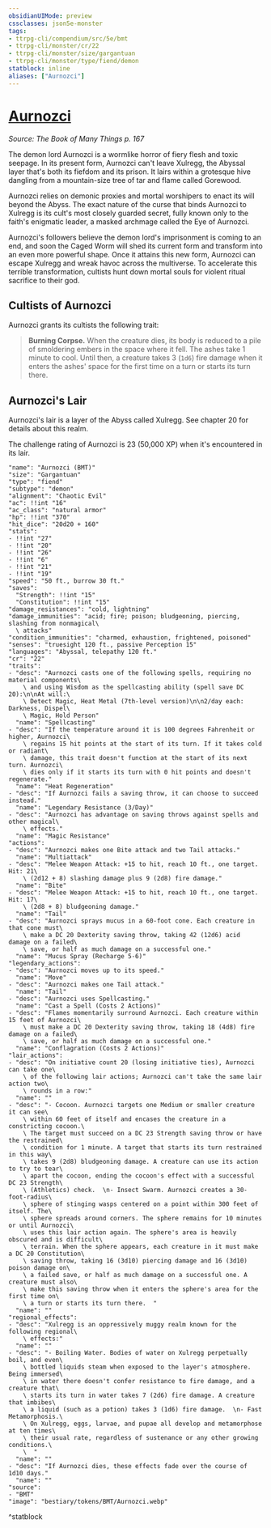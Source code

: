 ```yaml
---
obsidianUIMode: preview
cssclasses: json5e-monster
tags:
- ttrpg-cli/compendium/src/5e/bmt
- ttrpg-cli/monster/cr/22
- ttrpg-cli/monster/size/gargantuan
- ttrpg-cli/monster/type/fiend/demon
statblock: inline
aliases: ["Aurnozci"]
---
```

# [Aurnozci](3-Compendium\CLI\bestiary\npc/aurnozci-bmt.md)
*Source: The Book of Many Things p. 167*  

The demon lord Aurnozci is a wormlike horror of fiery flesh and toxic seepage. In its present form, Aurnozci can't leave Xulregg, the Abyssal layer that's both its fiefdom and its prison. It lairs within a grotesque hive dangling from a mountain-size tree of tar and flame called Gorewood.

Aurnozci relies on demonic proxies and mortal worshipers to enact its will beyond the Abyss. The exact nature of the curse that binds Aurnozci to Xulregg is its cult's most closely guarded secret, fully known only to the faith's enigmatic leader, a masked archmage called the Eye of Aurnozci.

Aurnozci's followers believe the demon lord's imprisonment is coming to an end, and soon the Caged Worm will shed its current form and transform into an even more powerful shape. Once it attains this new form, Aurnozci can escape Xulregg and wreak havoc across the multiverse. To accelerate this terrible transformation, cultists hunt down mortal souls for violent ritual sacrifice to their god.

## Cultists of Aurnozci

Aurnozci grants its cultists the following trait:

> **Burning Corpse.** When the creature dies, its body is reduced to a pile of smoldering embers in the space where it fell. The ashes take 1 minute to cool. Until then, a creature takes 3 (`1d6`) fire damage when it enters the ashes' space for the first time on a turn or starts its turn there.

## Aurnozci's Lair

Aurnozci's lair is a layer of the Abyss called Xulregg. See chapter 20 for details about this realm.

The challenge rating of Aurnozci is 23 (50,000 XP) when it's encountered in its lair.

```statblock
"name": "Aurnozci (BMT)"
"size": "Gargantuan"
"type": "fiend"
"subtype": "demon"
"alignment": "Chaotic Evil"
"ac": !!int "16"
"ac_class": "natural armor"
"hp": !!int "370"
"hit_dice": "20d20 + 160"
"stats":
- !!int "27"
- !!int "20"
- !!int "26"
- !!int "6"
- !!int "21"
- !!int "19"
"speed": "50 ft., burrow 30 ft."
"saves":
  "Strength": !!int "15"
  "Constitution": !!int "15"
"damage_resistances": "cold, lightning"
"damage_immunities": "acid; fire; poison; bludgeoning, piercing, slashing from nonmagical\
  \ attacks"
"condition_immunities": "charmed, exhaustion, frightened, poisoned"
"senses": "truesight 120 ft., passive Perception 15"
"languages": "Abyssal, telepathy 120 ft."
"cr": "22"
"traits":
- "desc": "Aurnozci casts one of the following spells, requiring no material components\
    \ and using Wisdom as the spellcasting ability (spell save DC 20):\n\nAt will:\
    \ Detect Magic, Heat Metal (7th-level version)\n\n2/day each: Darkness, Dispel\
    \ Magic, Hold Person"
  "name": "Spellcasting"
- "desc": "If the temperature around it is 100 degrees Fahrenheit or higher, Aurnozci\
    \ regains 15 hit points at the start of its turn. If it takes cold or radiant\
    \ damage, this trait doesn't function at the start of its next turn. Aurnozci\
    \ dies only if it starts its turn with 0 hit points and doesn't regenerate."
  "name": "Heat Regeneration"
- "desc": "If Aurnozci fails a saving throw, it can choose to succeed instead."
  "name": "Legendary Resistance (3/Day)"
- "desc": "Aurnozci has advantage on saving throws against spells and other magical\
    \ effects."
  "name": "Magic Resistance"
"actions":
- "desc": "Aurnozci makes one Bite attack and two Tail attacks."
  "name": "Multiattack"
- "desc": "Melee Weapon Attack: +15 to hit, reach 10 ft., one target. Hit: 21\
    \ (2d12 + 8) slashing damage plus 9 (2d8) fire damage."
  "name": "Bite"
- "desc": "Melee Weapon Attack: +15 to hit, reach 10 ft., one target. Hit: 17\
    \ (2d8 + 8) bludgeoning damage."
  "name": "Tail"
- "desc": "Aurnozci sprays mucus in a 60-foot cone. Each creature in that cone must\
    \ make a DC 20 Dexterity saving throw, taking 42 (12d6) acid damage on a failed\
    \ save, or half as much damage on a successful one."
  "name": "Mucus Spray (Recharge 5-6)"
"legendary_actions":
- "desc": "Aurnozci moves up to its speed."
  "name": "Move"
- "desc": "Aurnozci makes one Tail attack."
  "name": "Tail"
- "desc": "Aurnozci uses Spellcasting."
  "name": "Cast a Spell (Costs 2 Actions)"
- "desc": "Flames momentarily surround Aurnozci. Each creature within 15 feet of Aurnozci\
    \ must make a DC 20 Dexterity saving throw, taking 18 (4d8) fire damage on a failed\
    \ save, or half as much damage on a successful one."
  "name": "Conflagration (Costs 2 Actions)"
"lair_actions":
- "desc": "On initiative count 20 (losing initiative ties), Aurnozci can take one\
    \ of the following lair actions; Aurnozci can't take the same lair action two\
    \ rounds in a row:"
  "name": ""
- "desc": "- Cocoon. Aurnozci targets one Medium or smaller creature it can see\
    \ within 60 feet of itself and encases the creature in a constricting cocoon.\
    \ The target must succeed on a DC 23 Strength saving throw or have the restrained\
    \ condition for 1 minute. A target that starts its turn restrained in this way\
    \ takes 9 (2d8) bludgeoning damage. A creature can use its action to try to tear\
    \ apart the cocoon, ending the cocoon's effect with a successful DC 23 Strength\
    \ (Athletics) check.  \n- Insect Swarm. Aurnozci creates a 30-foot-radius\
    \ sphere of stinging wasps centered on a point within 300 feet of itself. The\
    \ sphere spreads around corners. The sphere remains for 10 minutes or until Aurnozci\
    \ uses this lair action again. The sphere's area is heavily obscured and is difficult\
    \ terrain. When the sphere appears, each creature in it must make a DC 20 Constitution\
    \ saving throw, taking 16 (3d10) piercing damage and 16 (3d10) poison damage on\
    \ a failed save, or half as much damage on a successful one. A creature must also\
    \ make this saving throw when it enters the sphere's area for the first time on\
    \ a turn or starts its turn there.  "
  "name": ""
"regional_effects":
- "desc": "Xulregg is an oppressively muggy realm known for the following regional\
    \ effects:"
  "name": ""
- "desc": "- Boiling Water. Bodies of water on Xulregg perpetually boil, and even\
    \ bottled liquids steam when exposed to the layer's atmosphere. Being immersed\
    \ in water there doesn't confer resistance to fire damage, and a creature that\
    \ starts its turn in water takes 7 (2d6) fire damage. A creature that imbibes\
    \ a liquid (such as a potion) takes 3 (1d6) fire damage.  \n- Fast Metamorphosis.\
    \ On Xulregg, eggs, larvae, and pupae all develop and metamorphose at ten times\
    \ their usual rate, regardless of sustenance or any other growing conditions.\
    \  "
  "name": ""
- "desc": "If Aurnozci dies, these effects fade over the course of 1d10 days."
  "name": ""
"source":
- "BMT"
"image": "bestiary/tokens/BMT/Aurnozci.webp"
```
^statblock